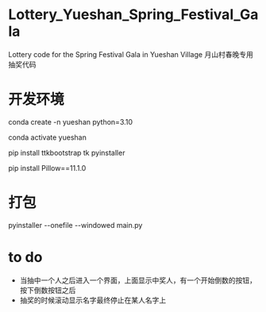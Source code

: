 # Lottery_Yueshan_Spring_Festival_Gala
Lottery code for the Spring Festival Gala in Yueshan Village
月山村春晚专用抽奖代码


# 开发环境
conda create -n yueshan python=3.10

conda activate yueshan

pip install ttkbootstrap tk pyinstaller

pip install Pillow==11.1.0

# 打包
pyinstaller --onefile --windowed main.py

# to do
+ 当抽中一个人之后进入一个界面，上面显示中奖人，有一个开始倒数的按钮，按下倒数按钮之后​
+ 抽奖的时候滚动显示名字最终停止在某人名字上
